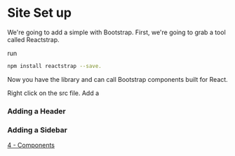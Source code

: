 # Site Set up


We're going to add a simple with Bootstrap. First, we're going to grab a tool called Reactstrap. 

run 
```sh
npm install reactstrap --save.
```

Now you have the library and can call Bootstrap components built for React. 

Right click on the src file. 
Add a 

### Adding a Header

### Adding a Sidebar


[4 - Components](4-Components.md)
